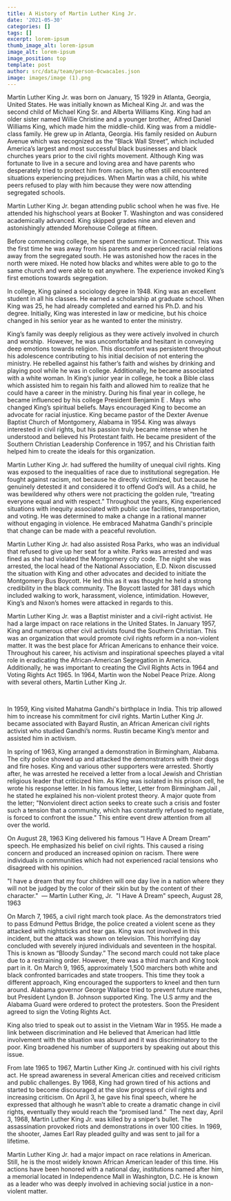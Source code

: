 ```yaml
---
title: A History of Martin Luther King Jr.
date: '2021-05-30'
categories: []
tags: []
excerpt: lorem-ipsum
thumb_image_alt: lorem-ipsum
image_alt: lorem-ipsum
image_position: top
template: post
author: src/data/team/person-0cwaca1es.json
image: images/image (1).png
---
```

Martin Luther King Jr. was born on January, 15 1929 in Atlanta, Georgia, United States. He was initially known as Micheal King Jr. and was the second child of Michael King Sr. and Alberta Williams King. King had an older sister named Willie Christine and a younger brother,  Alfred Daniel Williams King, which made him the middle-child. King was from a middle-class family. He grew up in Atlanta, Georgia. His family resided on Auburn Avenue which was recognized as the “Black Wall Street”, which included America’s largest and most successful black businesses and black churches years prior to the civil rights movement. Although King was fortunate to live in a secure and loving area and have parents who desperately tried to protect him from racism, he often still encountered situations experiencing prejudices. When Martin was a child, his white peers refused to play with him because they were now attending segregated schools. 

Martin Luther King Jr. began attending public school when he was five. He attended his highschool years at Booker T. Washington and was considered academically advanced. King skipped grades nine and eleven and astonishingly attended Morehouse College at fifteen. 

Before commencing college, he spent the summer in Connecticut. This was the first time he was away from his parents and experienced racial relations away from the segregated south. He was astonished how the races in the north were mixed. He noted how blacks and whites were able to go to the same church and were able to eat anywhere. The experience invoked King’s first emotions towards segregation. 

In college, King gained a sociology degree in 1948. King was an excellent student in all his classes. He earned a scholarship at graduate school. When King was 25, he had already completed and earned his Ph.D. and his degree. Initially, King was interested in law or medicine, but his choice changed in his senior year as he wanted to enter the ministry.  

King’s family was deeply religious as they were actively involved in church and worship.  However, he was uncomfortable and hesitant in conveying deep emotions towards religion. This discomfort was persistent throughout his adolescence contributing to his initial decision of not entering the ministry. He rebelled against his father’s faith and wishes by drinking and playing pool while he was in college. Additionally, he became associated with a white woman. In King’s junior year in college, he took a Bible class which assisted him to regain his faith and allowed him to realize that he could have a career in the ministry. During his final year in college, he became influenced by his college President Benjamin E . Mays  who changed King’s spiritual beliefs. Mays encouraged King to become an advocate for racial injustice. King became pastor of the Dexter Avenue Baptist Church of Montgomery, Alabama in 1954. King was always interested in civil rights, but his passion truly became intense when he understood and believed his Protestant faith. He became president of the Southern Christian Leadership Conference in 1957, and his Christian faith helped him to create the ideals for this organization. 

Martin Luther King Jr. had suffered the humility of unequal civil rights. King was exposed to the inequalities of race due to institutional segregation. He fought against racism, not because he directly victimized, but because he genuinely detested it and considered it to offend God’s will. As a child, he was bewildered why others were not practicing the golden rule, “treating everyone equal and with respect.” Throughout the years, King experienced situations with inequity associated with public use facilities, transportation, and voting. He was determined to make a change in a rational manner without engaging in violence. He embraced Mahatma Gandhi's principle that change can be made with a peaceful revolution.      

Martin Luther King Jr. had also assisted Rosa Parks, who was an individual that refused to give up her seat for a white. Parks was arrested and was fined as she had violated the Montgomery city code. The night she was arrested, the local head of the National Association, E.D. Nixon discussed the situation with King and other advocates and decided to initiate the Montgomery Bus Boycott. He led this as it was thought he held a strong credibility in the black community. The Boycott lasted for 381 days which included walking to work, harassment, violence, intimidation. However, King’s and Nixon’s homes were attacked in regards to this.   

Martin Luther King Jr. was a Baptist minister and a civil-right activist. He had a large impact on race relations in the United States. In January 1957, King and numerous other civil activists found the Southern Christian. This was an organization that would promote civil rights reform in a non-violent matter. It was the best place for African Americans to enhance their voice. Throughout his career, his activism and inspirational speeches played a vital role in eradicating the African-American Segregation in America. Additionally, he was important to creating the Civil Rights Acts in 1964 and Voting Rights Act 1965. In 1964, Martin won the Nobel Peace Prize. Along with several others, Martin Luther King Jr.  

   

In 1959, King visited Mahatma Gandhi's birthplace in India. This trip allowed him to increase his commitment for civil rights. Martin Luther King Jr. became associated with Bayard Rustin, an African American civil rights activist who studied Gandhi’s norms. Rustin became King’s mentor and assisted him in activism. 

In spring of 1963, King arranged a demonstration in Birmingham, Alabama. The city police showed up and attacked the demonstrators with their dogs and fire hoses. King and various other supporters were arrested. Shortly after, he was arrested he received a letter from a local Jewish and Christian religious leader that criticized him. As King was isolated in his prison cell, he wrote his response letter. In his famous letter, Letter from Birmingham Jail , he stated he explained his non-violent protest theory. A major quote from the letter; "Nonviolent direct action seeks to create such a crisis and foster such a tension that a community, which has constantly refused to negotiate, is forced to confront the issue." This entire event drew attention from all over the world. 

On August 28, 1963 King delivered his famous “I Have A Dream Dream” speech. He emphasized his belief on civil rights. This caused a rising concern and produced an increased opinion on racism. There were individuals in communities which had not experienced racial tensions who disagreed with his opinion.  

"I have a dream that my four children will one day live in a nation where they will not be judged by the color of their skin but by the content of their character."  — Martin Luther King, Jr.  "I Have A Dream" speech, August 28, 1963

On March 7, 1965, a civil right march took place. As the demonstrators tried to pass Edmund Pettus Bridge, the police created a violent scene as they attacked with nightsticks and tear gas. King was not involved in this incident, but the attack was shown on television. This horrifying day concluded with severely injured individuals and seventeen in the hospital. This is known as “Bloody Sunday.” The second march could not take place due to a restraining order. However, there was a third march and King took part in it. On March 9, 1965, approximately 1,500 marchers both white and black confronted barricades and state troopers. This time they took a different approach, King encouraged the supporters to kneel and then turn around. Alabama governor George Wallace tried to prevent future marches, but President Lyndon B. Johnson supported King. The U.S army and the Alabama Guard were ordered to protect the protesters. Soon the President agreed to sign the Voting Rights Act. 

King also tried to speak out to assist in the Vietnam War in 1955. He made a link between discrimination and He believed that American had little involvement with the situation was absurd and it was discriminatory to the poor. King broadened his number of supporters by speaking out about this issue. 

From late 1965 to 1967, Martin Luther King Jr. continued with his civil rights act. He spread awareness in several American cities and received criticism and public challenges. By 1968, King had grown tired of his actions and started to become discouraged at the slow progress of civil rights and increasing criticism. On April 3, he gave his final speech, where he expressed that although he wasn’t able to create a dramatic change in civil rights, eventually they would reach the “promised land.”  The next day, April 3, 1968, Martin Luther King Jr. was killed by a sniper’s bullet. The assassination provoked riots and demonstrations in over 100 cities. In 1969, the shooter, James Earl Ray pleaded guilty and was sent to jail for a lifetime. 

Martin Luther King Jr. had a major impact on race relations in American. Still, he is the most widely known African American leader of this time. His actions have been honored with a national day, institutions named after him, a memorial located in Independence Mall in Washington, D.C. He is known as a leader who was deeply involved in achieving social justice in a non-violent matter. 
